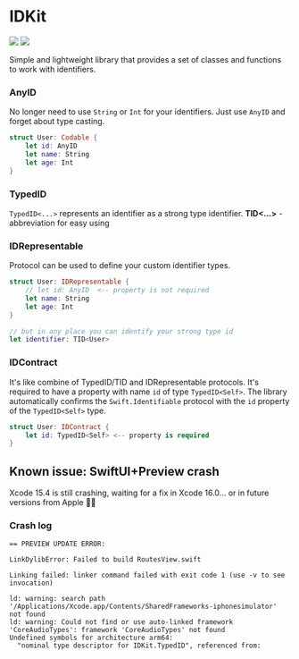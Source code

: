 # IDKit
[![](https://img.shields.io/endpoint?url=https%3A%2F%2Fswiftpackageindex.com%2Fapi%2Fpackages%2FNikSativa%2FIDKit%2Fbadge%3Ftype%3Dswift-versions)](https://swiftpackageindex.com/NikSativa/IDKit)
[![](https://img.shields.io/endpoint?url=https%3A%2F%2Fswiftpackageindex.com%2Fapi%2Fpackages%2FNikSativa%2FIDKit%2Fbadge%3Ftype%3Dplatforms)](https://swiftpackageindex.com/NikSativa/IDKit)

Simple and lightweight library that provides a set of classes and functions to work with identifiers.

### AnyID
No longer need to use `String` or `Int` for your identifiers. Just use `AnyID` and forget about type casting.

```swift
struct User: Codable {
    let id: AnyID
    let name: String
    let age: Int
}
```

### TypedID
`TypedID<...>` represents an identifier as a strong type identifier.
**TID<...>** - abbreviation for easy using

### IDRepresentable
Protocol can be used to define your custom identifier types.

```swift
struct User: IDRepresentable {
    // let id: AnyID  <-- property is not required
    let name: String
    let age: Int
}

// but in any place you can identify your strong type id
let identifier: TID<User> 
```

### IDContract
It's like combine of TypedID/TID and IDRepresentable protocols. It's required to have a property with name `id` of type `TypedID<Self>`.
The library automatically confirms the `Swift.Identifiable` protocol with the `id` property of the `TypedID<Self>` type.

```swift
struct User: IDContract {
    let id: TypedID<Self> <-- property is required
}
```

## Known issue: **SwiftUI+Preview** crash
Xcode 15.4 is still crashing, waiting for a fix in Xcode 16.0... or in future versions from Apple 🤷‍♂️

### Crash log 
```
== PREVIEW UPDATE ERROR:

LinkDylibError: Failed to build RoutesView.swift

Linking failed: linker command failed with exit code 1 (use -v to see invocation)

ld: warning: search path '/Applications/Xcode.app/Contents/SharedFrameworks-iphonesimulator' not found
ld: warning: Could not find or use auto-linked framework 'CoreAudioTypes': framework 'CoreAudioTypes' not found
Undefined symbols for architecture arm64:
  "nominal type descriptor for IDKit.TypedID", referenced from:
```
